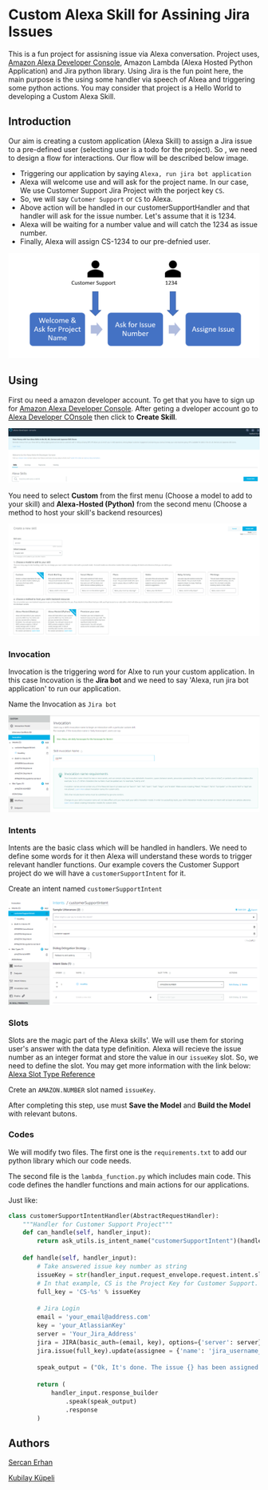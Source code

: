# Custom Alexa Skill for Assining Jira Issues

This is a fun project for assisning issue via Alexa conversation. Project uses, 
[Amazon Alexa Developer Console](https://developer.amazon.com/alexa/console/ask), Amazon Lambda (Alexa Hosted Python Application) and Jira python library.
Using Jira is the fun point here, the main purpose is the using some handler via  speech of Alxea and triggering some python actions. You may consider that project is a Hello World to developing a Custom Alexa Skill.

## Introduction
Our aim is creating a custom application (Alexa Skill) to assign a Jira issue to a pre-defined user (selecting user is a todo for the project). So , we need to design a flow for interactions. Our flow will be described below image.

- Triggering our application by saying `Alexa, run jira bot application`
- Alexa will welcome use and will ask for the project name. In our case, We use Customer Support Jira Project with the porject key `CS`. 
- So, we will say `Cutomer Support` or `CS` to Alexa.
- Above action will be handled in our customerSupportHandler and that handler will ask for the issue number. Let's assume that it is 1234.
- Alexa will be waiting for a number value and will catch the 1234 as issue number.
- Finally, Alexa will assign CS-1234 to our pre-defnied user.


![flow](/images/flow.png)

## Using

First ou need a amazon developer account. To get that you have to sign up for [Amazon Alexa Developer Console](https://developer.amazon.com/alexa). After geting a dveloper account go to [Alexa Developer COnsole](https://developer.amazon.com/alexa/console/ask)
then click to **Create Skill**. 

![CreateSkill_1](/images/create_skill_1.png)

You need to select **Custom** from the first menu (Choose a model to add to your skill) and **Alexa-Hosted (Python)** from the second menu (Choose a method to host your skill's backend resources)

![create_skill_2](/images/create_skill_2.png)

### Invocation
Invocation is the triggering word for Alxe to run your custom application. In this case Incovation is the **Jira bot** and we need to say 'Alexa, run jira bot application' to run our application.

Name the Invocation as `Jira bot`

![invocation](/images/Invocation.png)

### Intents
Intents are the basic class which will be handled in handlers. We need to define some words for it then Alexa will understand these words to trigger relevant handler functions. Our example covers the Customer Support project do we will have a `customerSupportIntent` for it.

Create an intent named `customerSupportIntent`

![intent](/images/Intents.png)

### Slots
Slots are the magic part of the Alexa skills'. We will use them for storing user's answer with the data type definition. Alexa will recieve the issue number as an integer format and store the value in our `issueKey` slot. So, we need to define the slot.
You may get more information with the link below:
[Alexa Slot Type Reference](https://developer.amazon.com/en-US/docs/alexa/custom-skills/slot-type-reference.html)

Crete an `AMAZON.NUMBER` slot named `issueKey`.

After completing this step, use must **Save the Model** and **Build the Model** with relevant butons.

### Codes

We will modify two files. The first one is the `requirements.txt` to add our python library which our code needs.

The second file is the `lambda_function.py` which includes main code. This code defines the handler functions and main actions for our applications.

Just like:
```python
class customerSupportIntentHandler(AbstractRequestHandler):
    """Handler for Customer Support Project"""
    def can_handle(self, handler_input):
        return ask_utils.is_intent_name("customerSupportIntent")(handler_input)

    def handle(self, handler_input):
        # Take answered issue key number as string
        issueKey = str(handler_input.request_envelope.request.intent.slots["issueKey"].value)
        # In that example, CS is the Project Key for Customer Support. full_key will be CS-1234 while answered slot value is 1234.
        full_key = 'CS-%s' % issueKey
        
        # Jira Login
        email = 'your_email@address.com'
        key = 'your_AtlassianKey'
        server = 'Your_Jira_Address'
        jira = JIRA(basic_auth=(email, key), options={'server': server})
        jira.issue(full_key).update(assignee = {'name': 'jira_username_to_be_assigned'})
        
        speak_output = ("Ok, It's done. The issue {} has been assigned.".format(issueKey))

        return (
            handler_input.response_builder
                .speak(speak_output)
                .response
        )
```
## Authors
[Sercan Erhan](https://github.com/sercanerhan)

[Kubilay Küpeli](https://github.com/kubilay)